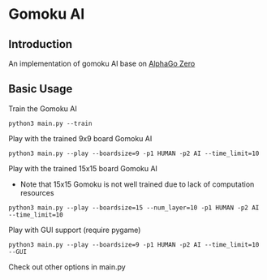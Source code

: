 # Gomoku AI

## Introduction
An implementation of gomoku AI base on [AlphaGo Zero](https://www.nature.com/articles/nature24270.pdf)

## Basic Usage
Train the Gomoku AI
```shell
python3 main.py --train
```

Play with the trained 9x9 board Gomoku AI
```shell
python3 main.py --play --boardsize=9 -p1 HUMAN -p2 AI --time_limit=10
```
Play with the trained 15x15 board Gomoku AI
- Note that 15x15 Gomoku is not well trained due to lack of computation resources

```shell
python3 main.py --play --boardsize=15 --num_layer=10 -p1 HUMAN -p2 AI --time_limit=10
```

Play with GUI support (require pygame)
```åshell
python3 main.py --play --boardsize=9 -p1 HUMAN -p2 AI --time_limit=10 --GUI
```

Check out other options in main.py
